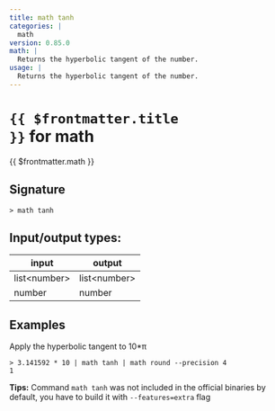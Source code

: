 ```yaml
---
title: math tanh
categories: |
  math
version: 0.85.0
math: |
  Returns the hyperbolic tangent of the number.
usage: |
  Returns the hyperbolic tangent of the number.
---
```

<!-- This file is automatically generated. Please edit the command in https://github.com/nushell/nushell instead. -->

# <code>{{ $frontmatter.title }}</code> for math

<div class='command-title'>{{ $frontmatter.math }}</div>

## Signature

```> math tanh ```


## Input/output types:

| input        | output       |
| ------------ | ------------ |
| list\<number\> | list\<number\> |
| number       | number       |
## Examples

Apply the hyperbolic tangent to 10*π
```nu
> 3.141592 * 10 | math tanh | math round --precision 4
1
```


**Tips:** Command `math tanh` was not included in the official binaries by default, you have to build it with `--features=extra` flag

